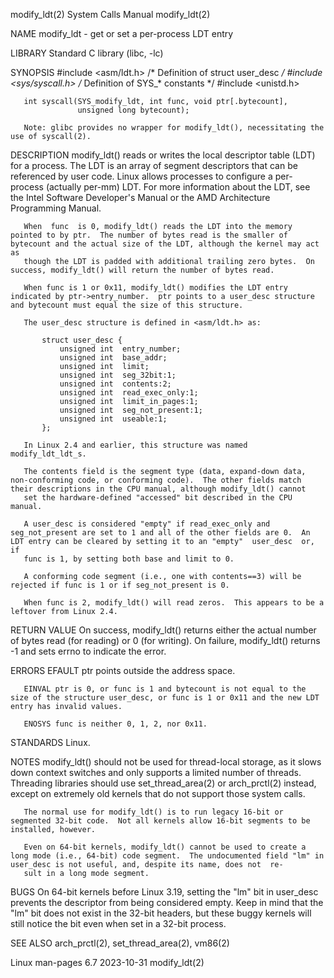 modify_ldt(2)                                                                               System Calls Manual                                                                               modify_ldt(2)

NAME
       modify_ldt - get or set a per-process LDT entry

LIBRARY
       Standard C library (libc, -lc)

SYNOPSIS
       #include <asm/ldt.h>         /* Definition of struct user_desc */
       #include <sys/syscall.h>     /* Definition of SYS_* constants */
       #include <unistd.h>

       int syscall(SYS_modify_ldt, int func, void ptr[.bytecount],
                   unsigned long bytecount);

       Note: glibc provides no wrapper for modify_ldt(), necessitating the use of syscall(2).

DESCRIPTION
       modify_ldt() reads or writes the local descriptor table (LDT) for a process.  The LDT is an array of segment descriptors that can be referenced by user code.  Linux allows processes to configure a
       per-process (actually per-mm) LDT.  For more information about the LDT, see the Intel Software Developer's Manual or the AMD Architecture Programming Manual.

       When  func  is 0, modify_ldt() reads the LDT into the memory pointed to by ptr.  The number of bytes read is the smaller of bytecount and the actual size of the LDT, although the kernel may act as
       though the LDT is padded with additional trailing zero bytes.  On success, modify_ldt() will return the number of bytes read.

       When func is 1 or 0x11, modify_ldt() modifies the LDT entry indicated by ptr->entry_number.  ptr points to a user_desc structure and bytecount must equal the size of this structure.

       The user_desc structure is defined in <asm/ldt.h> as:

           struct user_desc {
               unsigned int  entry_number;
               unsigned int  base_addr;
               unsigned int  limit;
               unsigned int  seg_32bit:1;
               unsigned int  contents:2;
               unsigned int  read_exec_only:1;
               unsigned int  limit_in_pages:1;
               unsigned int  seg_not_present:1;
               unsigned int  useable:1;
           };

       In Linux 2.4 and earlier, this structure was named modify_ldt_ldt_s.

       The contents field is the segment type (data, expand-down data, non-conforming code, or conforming code).  The other fields match their descriptions in the CPU manual, although modify_ldt() cannot
       set the hardware-defined "accessed" bit described in the CPU manual.

       A user_desc is considered "empty" if read_exec_only and seg_not_present are set to 1 and all of the other fields are 0.  An LDT entry can be cleared by setting it to an "empty"  user_desc  or,  if
       func is 1, by setting both base and limit to 0.

       A conforming code segment (i.e., one with contents==3) will be rejected if func is 1 or if seg_not_present is 0.

       When func is 2, modify_ldt() will read zeros.  This appears to be a leftover from Linux 2.4.

RETURN VALUE
       On success, modify_ldt() returns either the actual number of bytes read (for reading) or 0 (for writing).  On failure, modify_ldt() returns -1 and sets errno to indicate the error.

ERRORS
       EFAULT ptr points outside the address space.

       EINVAL ptr is 0, or func is 1 and bytecount is not equal to the size of the structure user_desc, or func is 1 or 0x11 and the new LDT entry has invalid values.

       ENOSYS func is neither 0, 1, 2, nor 0x11.

STANDARDS
       Linux.

NOTES
       modify_ldt()  should  not  be  used for thread-local storage, as it slows down context switches and only supports a limited number of threads.  Threading libraries should use set_thread_area(2) or
       arch_prctl(2) instead, except on extremely old kernels that do not support those system calls.

       The normal use for modify_ldt() is to run legacy 16-bit or segmented 32-bit code.  Not all kernels allow 16-bit segments to be installed, however.

       Even on 64-bit kernels, modify_ldt() cannot be used to create a long mode (i.e., 64-bit) code segment.  The undocumented field "lm" in user_desc is not useful, and, despite its name, does not  re‐
       sult in a long mode segment.

BUGS
       On  64-bit  kernels  before Linux 3.19, setting the "lm" bit in user_desc prevents the descriptor from being considered empty.  Keep in mind that the "lm" bit does not exist in the 32-bit headers,
       but these buggy kernels will still notice the bit even when set in a 32-bit process.

SEE ALSO
       arch_prctl(2), set_thread_area(2), vm86(2)

Linux man-pages 6.7                                                                              2023-10-31                                                                                   modify_ldt(2)
